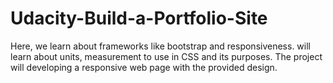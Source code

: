 # Udacity-Build-a-Portfolio-Site
Here, we learn about frameworks like bootstrap and responsiveness. will learn about units, measurement to use in CSS and its purposes. The project will developing a responsive web page with the provided design.
